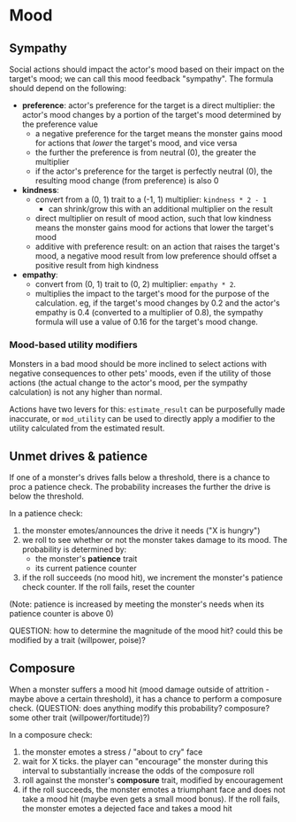 # Mood

## Sympathy

Social actions should impact the actor's mood based on their impact on the target's mood; we can call this mood feedback "sympathy".  The formula should depend on the following:

- **preference**: actor's preference for the target is a direct multiplier: the actor's mood changes by a portion of the target's mood determined by the preference value
  - a negative preference for the target means the monster gains mood for actions that _lower_ the target's mood, and vice versa
  - the further the preference is from neutral (0), the greater the multiplier
  - if the actor's preference for the target is perfectly neutral (0), the resulting mood change (from preference) is also 0
- **kindness**:
  - convert from a (0, 1) trait to a (-1, 1) multiplier: `kindness * 2 - 1`
    - can shrink/grow this with an additional multiplier on the result
  - direct multiplier on result of mood action, such that low kindness means the monster gains mood for actions that lower the target's mood
  - additive with preference result: on an action that raises the target's mood, a negative mood result from low preference should offset a positive result from high kindness
- **empathy**:
  - convert from (0, 1) trait to (0, 2) multiplier: `empathy * 2`.
  - multiplies the impact to the target's mood for the purpose of the calculation. eg, if the target's mood changes by 0.2 and the actor's empathy is 0.4 (converted to a multiplier of 0.8), the sympathy formula will use a value of 0.16 for the target's mood change.

### Mood-based utility modifiers

Monsters in a bad mood should be more inclined to select actions with negative consequences to other pets' moods, even if the utility of those actions (the actual change to the actor's mood, per the sympathy calculation) is not any higher than normal.

Actions have two levers for this: `estimate_result` can be purposefully made inaccurate, or `mod_utility` can be used to directly apply a modifier to the utility calculated from the estimated result.


## Unmet drives & patience

If one of a monster's drives falls below a threshold, there is a chance to proc a patience check. The probability increases the further the drive is below the threshold.

In a patience check:
1. the monster emotes/announces the drive it needs ("X is hungry")
2. we roll to see whether or not the monster takes damage to its mood. The probability is determined by:
   * the monster's **patience** trait
   * its current patience counter
3. if the roll succeeds (no mood hit), we increment the monster's patience check counter.  If the roll fails, reset the counter

(Note: patience is increased by meeting the monster's needs when its patience counter is above 0)

QUESTION: how to determine the magnitude of the mood hit? could this be modified by a trait (willpower, poise)?

## Composure

When a monster suffers a mood hit (mood damage outside of attrition - maybe above a certain threshold), it has a chance to perform a composure check. (QUESTION: does anything modify this probability? composure? some other trait (willpower/fortitude)?)

In a composure check:
1. the monster emotes a stress / "about to cry" face
2. wait for X ticks. the player can "encourage" the monster during this interval to substantially increase the odds of the composure roll
3. roll against the monster's **composure** trait, modified by encouragement
4. if the roll succeeds, the monster emotes a triumphant face and does not take a mood hit (maybe even gets a small mood bonus).  If the roll fails, the monster emotes a dejected face and takes a mood hit
